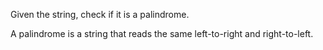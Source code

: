 Given the string, check if it is a palindrome.

A palindrome is a string that reads the same left-to-right and right-to-left.